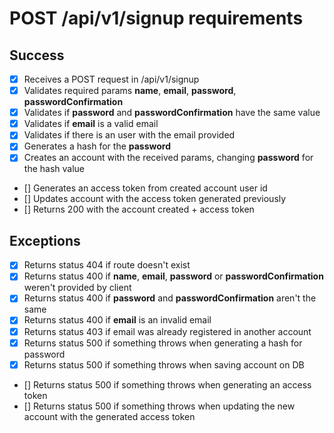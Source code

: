 # POST /api/v1/signup requirements

## Success

- [x] Receives a POST request in /api/v1/signup
- [x] Validates required params **name**, **email**, **password**, **passwordConfirmation**
- [x] Validates if **password** and **passwordConfirmation** have the same value
- [x] Validates if **email** is a valid email
- [x] Validates if there is an user with the email provided
- [x] Generates a hash for the **password**
- [x] Creates an account with the received params, changing **password** for the hash value
- [] Generates an access token from created account user id
- [] Updates account with the access token generated previously
- [] Returns 200 with the account created + access token

## Exceptions

- [x] Returns status 404 if route doesn't exist
- [x] Returns status 400 if **name**, **email**, **password** or **passwordConfirmation** weren't provided by client
- [x] Returns status 400 if **password** and **passwordConfirmation** aren't the same
- [x] Returns status 400 if **email** is an invalid email
- [x] Returns status 403 if email was already registered in another account
- [x] Returns status 500 if something throws when generating a hash for password
- [x] Returns status 500 if something throws when saving account on DB
- [] Returns status 500 if something throws when generating an access token
- [] Returns status 500 if something throws when updating the new account with the generated access token

